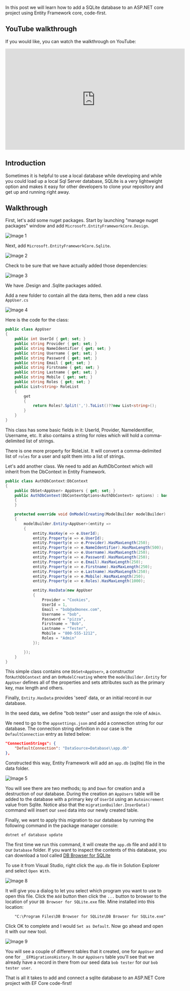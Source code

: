 In this post we will learn how to add a SQLite database to an ASP.NET core project using Entity Framework core, code-first.

## YouTube walkthrough
If you would like, you can watch the walkthrough on YouTube: 

<iframe width="560" height="315" class="video-frame" src="https://www.youtube.com/embed/z-Hll4Xddjs" title="YouTube video player" frameborder="0" allow="accelerometer; autoplay; clipboard-write; encrypted-media; gyroscope; picture-in-picture" allowfullscreen></iframe>

## Introduction 

Sometimes it is helpful to use a local database while developing and while you could load up a local Sql Server database, SQLite is a very lightweight option and makes it easy for other developers to clone your repository and get up and running right away.

## Walkthrough

First, let's add some nuget packages. Start by launching "manage nuget packages" window and add `Microsoft.EntityFrameworkCore.Design`.

![Image 1](https://raw.githubusercontent.com/mobiletonster/blogposts/main/code/aspnetcore/images/addsqlitedb/1-efcoredesign-cropped.jpg#screenshot "manage nuget - add ef core design")


Next, add `Microsoft.EntityFrameworkCore.Sqlite`.

![Image 2](https://raw.githubusercontent.com/mobiletonster/blogposts/main/code/aspnetcore/images/addsqlitedb/2-efcoresqlite-cropped.jpg#screenshot "manage nuget - add ef core sqlite")


Check to be sure that we have actually added those dependencies:

![Image 3](https://raw.githubusercontent.com/mobiletonster/blogposts/main/code/aspnetcore/images/addsqlitedb/3-dependenciesadded-cropped.jpg#screenshot "dependencies appear in solution explorer")

We have .Design and .Sqlite packages added.

Add a new folder to contain all the data items, then add a new class `AppUser.cs`

![Image 4](https://raw.githubusercontent.com/mobiletonster/blogposts/main/code/aspnetcore/images/addsqlitedb/4-datafolder-appuserclass-cropped.jpg#screenshot "screenshot of solution explorer showing data folder and AppUser class")

Here is the code for the class:

```csharp
public class AppUser
{
    public int UserId { get; set; }
    public string Provider { get; set; }
    public string NameIdentifier { get; set; }
    public string Username { get; set; }
    public string Password { get; set; }
    public string Email { get; set; }
    public string Firstname { get; set; }
    public string Lastname { get; set; }
    public string Mobile { get; set; }
    public string Roles { get; set; }
    public List<string> RoleList
    {
        get
        {
            return Roles?.Split(',').ToList()??new List<string>();
        }
    }
}
```

This class has some basic fields in it:
UserId, Provider, NameIdentifier, Username, etc. It also contains a string for roles which will hold a comma-delimited list of strings.

There is one more property for RoleList. It will convert a comma-delimited list of `roles` for a user and split them into a list of strings.

Let's add another class. We need to add an AuthDbContext which will inherit from the DbContext in Entity Framework.

```csharp
public class AuthDbContext:DbContext
{
    public DbSet<AppUser> AppUsers { get; set; }
    public AuthDbContext(DbContextOptions<AuthDbContext> options) : base(options)
    {
    }

    protected override void OnModelCreating(ModelBuilder modelBuilder)
    {
        modelBuilder.Entity<AppUser>(entity =>
        {
            entity.HasKey(e => e.UserId);
            entity.Property(e => e.UserId);
            entity.Property(e => e.Provider).HasMaxLength(250);
            entity.Property(e => e.NameIdentifier).HasMaxLength(500);
            entity.Property(e => e.Username).HasMaxLength(250);
            entity.Property(e => e.Password).HasMaxLength(250);
            entity.Property(e => e.Email).HasMaxLength(250);
            entity.Property(e => e.Firstname).HasMaxLength(250);
            entity.Property(e => e.Lastname).HasMaxLength(250);
            entity.Property(e => e.Mobile).HasMaxLength(250);
            entity.Property(e => e.Roles).HasMaxLength(1000);

            entity.HasData(new AppUser
            {
                Provider = "Cookies",
                UserId = 1,
                Email = "bob@admonex.com",
                Username = "bob",
                Password = "pizza",
                Firstname = "Bob",
                Lastname = "Tester",
                Mobile = "800-555-1212",
                Roles = "Admin"
            });

        });
    }
}
```

This simple class contains one `DbSet<AppUser>`,  a constructor for`AuthDbContext` and an `OnModelCreating` where the `modelBuilder.Entity` for `AppUser` defines all of the properties and sets attributes such as the primary key, max length and others.  

Finally, `Entity.HasData` provides 'seed' data, or an initial record in our database.

In the seed data, we define "bob tester" user and assign the role of `Admin`.

We need to go to the `appsettings.json` and add a connection string for our database. The connection string definition in our case is the `DefaultConnection` entry as listed below:

```json
"ConnectionStrings": {
    "DefaultConnection": "DataSource=Database\\app.db"
},
``` 
 Constructed this way, Entity Framework will add an `app.db` (sqlite) file in the data folder.
 
![Image 5](https://raw.githubusercontent.com/mobiletonster/blogposts/main/code/aspnetcore/images/addsqlitedb/5-app.db-cropped.jpg#screenshot)

You will see there are two methods; `Up` and `Down` for creation and a destruction of our database. During the creation an `AppUsers` table will be added to the database with a primary key of `UserId` using an `Autoincrement` value from Sqlite. Notice also that the `migrationBuilder.InserData()` command will insert our `seed` data into our newly created table.

Finally, we want to apply this migration to our database by running the following command in the package manager console:

```console
dotnet ef database update
```

The first time we run this command, it will create the `app.db` file and add it to our `Database` folder. If you want to inspect the contents of this database, you can download a tool called <a href="https://sqlitebrowser.org" target="_blank" rel="noopener">DB Browser for SQLite</a> 

To use it from Visual Studio, right click the `app.db` file in Solution Explorer and select `Open With`. 

![Image 8](https://raw.githubusercontent.com/mobiletonster/blogposts/main/code/aspnetcore/images/addsqlitedb/8-sqlitedbbrowser-cropped.jpg#screenshot "Use Open With to define tool to open our app.db file")

It will give you a dialog to let you select which program you want to use to open this file. Click the `Add` button then click the `...` button to browser to the location of your `DB Browser for SQLite.exe` file. Mine installed into this location:

```windows explorer
    "C:\Program Files\DB Browser for SQLite\DB Browser for SQLite.exe"
```
Click OK to complete and I would `Set as Default`. Now go ahead and open it with our new tool.

![Image 9](https://raw.githubusercontent.com/mobiletonster/blogposts/main/code/aspnetcore/images/addsqlitedb/9-dbbrowser-cropped.jpg#screenshot "DB Browser for SQLite app showing rows of data in app.db")

You will see a couple of different tables that it created, one for `AppUser` and one for `__EFMigrationsHistory`. In our `AppUsers` table you'll see that we already have a record in there from our seed data `bob tester` for our `bob tester user`.

That is all it takes to add and connect a sqlite database to an ASP.NET Core project with EF Core code-first!



